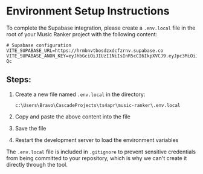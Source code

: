 # Environment Setup Instructions

To complete the Supabase integration, please create a `.env.local` file in the root of your Music Ranker project with the following content:

```
# Supabase configuration
VITE_SUPABASE_URL=https://hrmbnvtbosdzxdcfzrnv.supabase.co
VITE_SUPABASE_ANON_KEY=eyJhbGciOiJIUzI1NiIsInR5cCI6IkpXVCJ9.eyJpc3MiOiJzdXBhYmFzZSIsInJlZiI6ImhybWJudnRib3NkenhkY2Z6cm52Iiwicm9sZSI6ImFub24iLCJpYXQiOjE3NDM4MjAwNzAsImV4cCI6MjA1OTM5NjA3MH0.xYqXcPjEiFLxtBJCalpVsJXJZRH3lYU0C9Nx5Rae-Qc
```

## Steps:

1. Create a new file named `.env.local` in the directory:
   ```
   c:\Users\Bravo\CascadeProjects\ts4apr\music-ranker\.env.local
   ```

2. Copy and paste the above content into the file

3. Save the file

4. Restart the development server to load the environment variables

The `.env.local` file is included in `.gitignore` to prevent sensitive credentials from being committed to your repository, which is why we can't create it directly through the tool.
